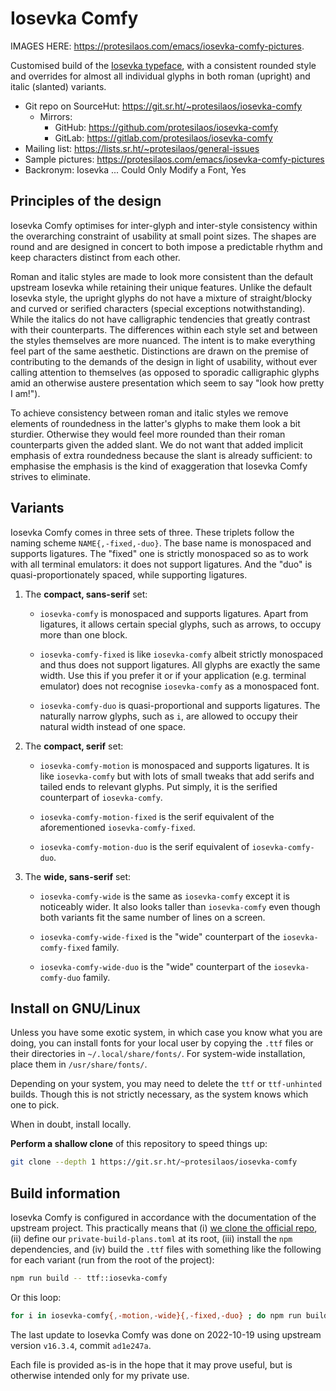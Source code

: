 # Iosevka Comfy

IMAGES HERE: <https://protesilaos.com/emacs/iosevka-comfy-pictures>.

Customised build of the [Iosevka
typeface](https://github.com/be5invis/Iosevka), with a consistent
rounded style and overrides for almost all individual glyphs in both
roman (upright) and italic (slanted) variants.

+ Git repo on SourceHut: <https://git.sr.ht/~protesilaos/iosevka-comfy>
  - Mirrors:
    + GitHub: <https://github.com/protesilaos/iosevka-comfy>
    + GitLab: <https://gitlab.com/protesilaos/iosevka-comfy>
+ Mailing list: <https://lists.sr.ht/~protesilaos/general-issues>
+ Sample pictures: <https://protesilaos.com/emacs/iosevka-comfy-pictures>
+ Backronym: Iosevka ... Could Only Modify a Font, Yes

## Principles of the design

Iosevka Comfy optimises for inter-glyph and inter-style consistency
within the overarching constraint of usability at small point sizes.
The shapes are round and are designed in concert to both impose a
predictable rhythm and keep characters distinct from each other.

Roman and italic styles are made to look more consistent than the
default upstream Iosevka while retaining their unique features.  Unlike
the default Iosevka style, the upright glyphs do not have a mixture of
straight/blocky and curved or serified characters (special exceptions
notwithstanding).  While the italics do not have calligraphic tendencies
that greatly contrast with their counterparts.  The differences within
each style set and between the styles themselves are more nuanced.  The
intent is to make everything feel part of the same aesthetic.
Distinctions are drawn on the premise of contributing to the demands of
the design in light of usability, without ever calling attention to
themselves (as opposed to sporadic calligraphic glyphs amid an otherwise
austere presentation which seem to say "look how pretty I am!").

To achieve consistency between roman and italic styles we remove
elements of roundedness in the latter's glyphs to make them look a bit
sturdier.  Otherwise they would feel more rounded than their roman
counterparts given the added slant.  We do not want that added implicit
emphasis of extra roundedness because the slant is already sufficient:
to emphasise the emphasis is the kind of exaggeration that Iosevka Comfy
strives to eliminate.

## Variants

Iosevka Comfy comes in three sets of three.  These triplets follow the
naming scheme `NAME{,-fixed,-duo}`.  The base name is monospaced and
supports ligatures.  The "fixed" one is strictly monospaced so as to
work with all terminal emulators: it does not support ligatures.  And
the "duo" is quasi-proportionately spaced, while supporting ligatures.

1. The **compact, sans-serif** set:

   - `iosevka-comfy` is monospaced and supports ligatures.  Apart from
     ligatures, it allows certain special glyphs, such as arrows, to
     occupy more than one block.

   - `iosevka-comfy-fixed` is like `iosevka-comfy` albeit strictly
     monospaced and thus does not support ligatures.  All glyphs are
     exactly the same width.  Use this if you prefer it or if your
     application (e.g. terminal emulator) does not recognise
     `iosevka-comfy` as a monospaced font.

   - `iosevka-comfy-duo` is quasi-proportional and supports ligatures.  The
     naturally narrow glyphs, such as `i`, are allowed to occupy their
     natural width instead of one space.

2. The **compact, serif** set:

   - `iosevka-comfy-motion` is monospaced and supports ligatures.  It is
     like `iosevka-comfy` but with lots of small tweaks that add serifs
     and tailed ends to relevant glyphs.  Put simply, it is the serified
     counterpart of `iosevka-comfy`.

   - `iosevka-comfy-motion-fixed` is the serif equivalent of the
     aforementioned `iosevka-comfy-fixed`.

   - `iosevka-comfy-motion-duo` is the serif equivalent of
     `iosevka-comfy-duo`.

3. The **wide, sans-serif** set:

   - `iosevka-comfy-wide` is the same as `iosevka-comfy` except it is
     noticeably wider.  It also looks taller than `iosevka-comfy` even
     though both variants fit the same number of lines on a screen.

   - `iosevka-comfy-wide-fixed` is the "wide" counterpart of the
     `iosevka-comfy-fixed` family.

   - `iosevka-comfy-wide-duo` is the "wide" counterpart of the
     `iosevka-comfy-duo` family.

## Install on GNU/Linux

Unless you have some exotic system, in which case you know what you are
doing, you can install fonts for your local user by copying the `.ttf`
files or their directories in `~/.local/share/fonts/`.  For system-wide
installation, place them in `/usr/share/fonts/`.

Depending on your system, you may need to delete the `ttf` or
`ttf-unhinted` builds.  Though this is not strictly necessary, as the
system knows which one to pick.

When in doubt, install locally.

**Perform a shallow clone** of this repository to speed things up:

```sh
git clone --depth 1 https://git.sr.ht/~protesilaos/iosevka-comfy
```

## Build information

Iosevka Comfy is configured in accordance with the documentation of
the upstream project.  This practically means that (i) [we clone the
official repo](https://github.com/be5invis/iosevka), (ii) define our
`private-build-plans.toml` at its root, (iii) install the `npm`
dependencies, and (iv) build the `.ttf` files with something like the
following for each variant (run from the root of the project):

```sh
npm run build -- ttf::iosevka-comfy
```

Or this loop:

```sh
for i in iosevka-comfy{,-motion,-wide}{,-fixed,-duo} ; do npm run build -- ttf::$i ; done
```

The last update to Iosevka Comfy was done on 2022-10-19 using upstream
version `v16.3.4`, commit `ad1e247a`.

Each file is provided as-is in the hope that it may prove useful, but
is otherwise intended only for my private use.
